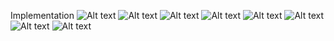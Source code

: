 Implementation
![Alt text](<Simulator Screenshot - iPhone 15 Pro Max - 2023-11-24 at 18.45.04.png>) ![Alt text](<Simulator Screenshot - iPhone 15 Pro Max - 2023-11-24 at 16.50.59-1.png>) ![Alt text](<Simulator Screenshot - iPhone 15 Pro Max - 2023-11-24 at 16.51.10-1.png>) ![Alt text](<Simulator Screenshot - iPhone 15 Pro Max - 2023-11-24 at 16.51.18-1.png>) ![Alt text](<Simulator Screenshot - iPhone 15 Pro Max - 2023-11-24 at 16.51.52-1.png>) ![Alt text](<Simulator Screenshot - iPhone 15 Pro Max - 2023-11-24 at 16.52.23-1.png>) ![Alt text](<Simulator Screenshot - iPhone 15 Pro Max - 2023-11-24 at 16.52.30-1.png>) ![Alt text](<Simulator Screenshot - iPhone 15 Pro Max - 2023-11-24 at 18.36.43.png>)